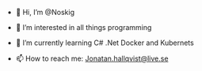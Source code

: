 - 👋 Hi, I’m @Noskig

- 👀 I’m interested in all things programming

- 🌱 I’m currently learning C# .Net Docker and Kubernets

- 📫 How to reach me: Jonatan.hallqvist@live.se


